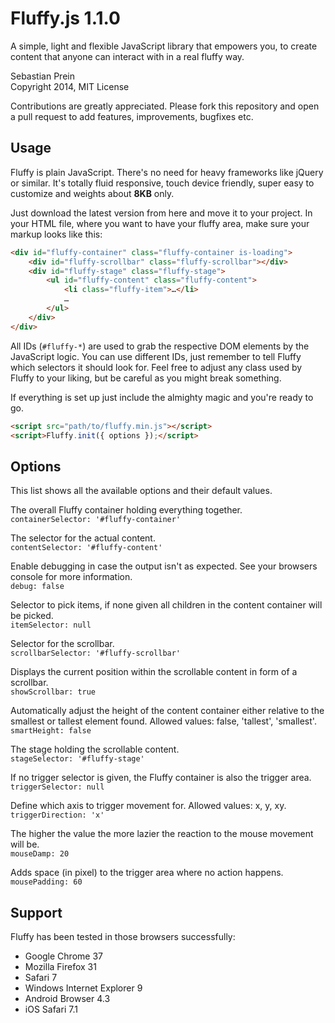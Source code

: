 # Fluffy.js 1.1.0

A simple, light and flexible JavaScript library that empowers you, to create content that anyone can interact with in a real fluffy way.

Sebastian Prein  
Copyright 2014, MIT License

Contributions are greatly appreciated. Please fork this repository and open a pull request to add features, improvements, bugfixes etc.

## Usage

Fluffy is plain JavaScript. There's no need for heavy frameworks like jQuery or similar. It's totally fluid responsive, touch device friendly, super easy to customize and weights about **8KB** only.  

Just download the latest version from here and move it to your project. In your HTML file, where you want to have your fluffy area, make sure your markup looks like this:

```HTML
<div id="fluffy-container" class="fluffy-container is-loading">
    <div id="fluffy-scrollbar" class="fluffy-scrollbar"></div>
    <div id="fluffy-stage" class="fluffy-stage">
        <ul id="fluffy-content" class="fluffy-content">
            <li class="fluffy-item">…</li>
            …
        </ul>
    </div>
</div>
```

All IDs (`#fluffy-*`) are used to grab the respective DOM elements by the JavaScript logic. You can use different IDs, just remember to tell Fluffy which selectors it should look for. Feel free to adjust any class used by Fluffy to your liking, but be careful as you might break something.  

If everything is set up just include the almighty magic and you're ready to go.

```HTML
<script src="path/to/fluffy.min.js"></script>
<script>Fluffy.init({ options });</script>
```

## Options

This list shows all the available options and their default values.  

The overall Fluffy container holding everything together.  
`containerSelector: '#fluffy-container'`

The selector for the actual content.  
`contentSelector: '#fluffy-content'`

Enable debugging in case the output isn't as expected. See your browsers console for more information.  
`debug: false`

Selector to pick items, if none given all children in the content container will be picked.  
`itemSelector: null`

Selector for the scrollbar.  
`scrollbarSelector: '#fluffy-scrollbar'`

Displays the current position within the scrollable content in form of a scrollbar.  
`showScrollbar: true`

Automatically adjust the height of the content container either relative to the smallest or tallest element found. Allowed values: false, 'tallest', 'smallest'.  
`smartHeight: false`

The stage holding the scrollable content.  
`stageSelector: '#fluffy-stage'`

If no trigger selector is given, the Fluffy container is also the trigger area.  
`triggerSelector: null`

Define which axis to trigger movement for. Allowed values: x, y, xy.  
`triggerDirection: 'x'`

The higher the value the more lazier the reaction to the mouse movement will be.  
`mouseDamp: 20`

Adds space (in pixel) to the trigger area where no action happens.  
`mousePadding: 60`

## Support

Fluffy has been tested in those browsers successfully:  

- Google Chrome 37
- Mozilla Firefox 31
- Safari 7
- Windows Internet Explorer 9
- Android Browser 4.3
- iOS Safari 7.1
